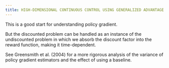 ```yaml
---
title: HIGH-DIMENSIONAL CONTINUOUS CONTROL USING GENERALIZED ADVANTAGE ESTIMATION
---
```


This is a good start for understanding policy gradient.

But the discounted problem can be handled as an instance of the undiscounted problem in which we absorb the discount factor into the reward function, making it time-dependent.

See Greensmith et al. (2004) for a more rigorous analysis of the variance of policy gradient estimators and the effect of using a baseline.